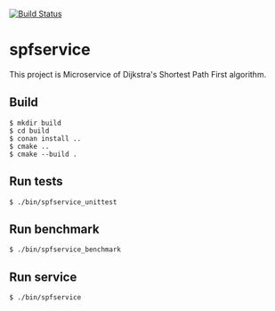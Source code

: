 [![Build Status](https://travis-ci.com/bonewell/spfservice.svg?branch=master)](https://travis-ci.com/bonewell/spfservice)

# spfservice
This project is Microservice of Dijkstra's Shortest Path First algorithm.

## Build
```Shell
$ mkdir build
$ cd build
$ conan install ..
$ cmake ..
$ cmake --build .
```

## Run tests
```Shell
$ ./bin/spfservice_unittest
```

## Run benchmark
```Shell
$ ./bin/spfservice_benchmark
```

## Run service
```Shell
$ ./bin/spfservice
```